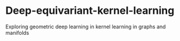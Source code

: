 # Deep-equivariant-kernel-learning
Exploring geometric deep learning in kernel learning in graphs and manifolds
